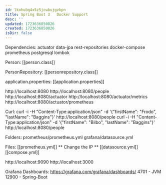 ```yaml
---
id: lkohubq4x5z5jcwbujgvkpn
title: Spring Boot 3   Docker Support
desc: ''
updated: 1723636850026
created: 1723636850026
isDir: false
---
```

Dependencies:
actuator
data-jpa
rest-repositories
docker-compose
prometheus
postgresql
lombok

Person: [[person.class]]

PersonRepository: [[personrepository.class]]

application.properties: [[application.properties]]

http://localhost:8080
http://localhost:8080/people
http://localhost:8080/actuator
http://localhost:8080/actuator/metrics
http://localhost:8080/actuator/prometheus

Curl:
curl -i -H "Content-Type:application/json" -d '{"firstName": "Frodo", "lastName": "Baggins"}' http://localhost:8080/people
curl -i -H "Content-Type:application/json" -d '{"firstName": "Bilbo", "lastName": "Baggins"}' http://localhost:8080/people

Folders:
prometheus/prometheus.yml
grafana/datasource.yml

Files: 
[[prometheus.yml]] ** Change the IP **
[[datasource.yml]]
[[compose.yml]]

http://localhost:9090
http://localhost:3000

Grafana Dashboards: https://grafana.com/grafana/dashboards/
4701 - JVM
12900 - Spring-Boot